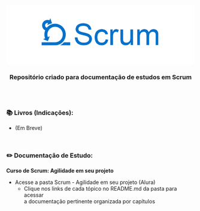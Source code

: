 ﻿<div align="center">
 
 ![Scrum Logo](Scrum%20-%20Agilidade%20em%20seu%20projeto/imagens/scrum-1.png)

  ### **Repositório criado para documentação de estudos em Scrum**
</div>
<br><br>


### 📚  Livros (Indicações): 
 
+ (Em Breve)

<br>

### ✏️ Documentação de Estudo:

**Curso de Scrum: Agilidade em seu projeto**

+ Acesse a pasta Scrum - Agilidade em seu projeto (Alura)  
  + Clique nos links de cada tópico no README.md da pasta para acessar<br> a documentação pertinente organizada por capítulos



